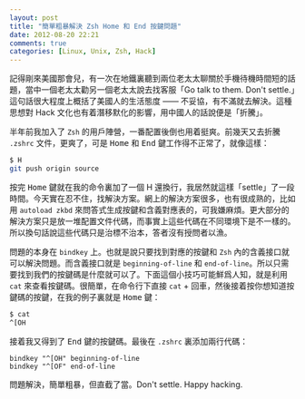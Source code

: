 ```yaml
---
layout: post
title: "簡單粗暴解決 Zsh Home 和 End 按鍵問題"
date: 2012-08-20 22:21
comments: true
categories: [Linux, Unix, Zsh, Hack]
---
```


記得剛來美國那會兒，有一次在地鐵裏聽到兩位老太太聊關於手機待機時間短的話題，當中一個老太太勸另一個老太太說去找客服「Go talk to them. Don't settle.」這句話很大程度上概括了美國人的生活態度 —— 不妥協，有不滿就去解決。這種思想對 Hack 文化也有着潛移默化的影響，用中國人的話說便是「折騰」。<!--more-->

半年前我加入了 `Zsh` 的用戶陣營，一番配置後倒也用着挺爽。前幾天又去折騰 `.zshrc` 文件，更爽了，可是 <kbd>Home</kbd> 和 <kbd>End</kbd> 鍵工作得不正常了，就像這樣：

``` bash
$ H                     
git push origin source

```

按完 <kbd>Home</kbd> 鍵就在我的命令裏加了一個 H 還換行，我居然就這樣「settle」了一段時間。今天實在忍不住，找解決方案。網上的解決方案很多，也有很成熟的，比如用 `autoload zkbd`
來問答式生成按鍵和含義對應表的，可我嫌麻煩。更大部分的解決方案只是放一堆配置文件代碼，而事實上這些代碼在不同環境下是不一樣的。所以換句話說這些代碼只是治標不治本，答者沒有授問者以漁。

問題的本身在 `bindkey` 上。也就是說只要找到對應的按鍵和 `Zsh` 內的含義接口就可以解決問題。而含義接口就是 `beginning-of-line` 和 `end-of-line`。所以只需要找到我們的按鍵碼是什麼就可以了。下面這個小技巧可能鮮爲人知，就是利用 `cat` 來查看按鍵碼。很簡單，在命令行下直接 `cat` + <kbd>回車</kbd>，然後接着按你想知道按鍵碼的按鍵，在我的例子裏就是 <kbd>Home</kbd> 鍵：

``` bash
$ cat
^[OH
```

接着我又得到了 <kbd>End</kbd> 鍵的按鍵碼。最後在 `.zshrc` 裏添加兩行代碼：

```
bindkey "^[OH" beginning-of-line
bindkey "^[OF" end-of-line
```

問題解決，簡單粗暴，但直截了當。Don't settle. Happy hacking.
